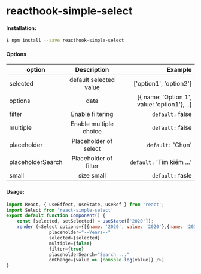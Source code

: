 # reacthook-simple-select

#### Installation:
```sh
$ npm install --save reacthook-simple-select
```
#### Options
| option | Description | Example |  
|-----------|:----------------------:|-----------------------:|  
| selected  | default selected value | ['option1', 'option2'] |
| options | data | [{ name: 'Option 1', value: 'option1'},...]|
| filter | Enable filtering | `default:` false|
| multiple | Enable multiple choice | `default:` false|
| placeholder | Placeholder of select | `default:` 'Chọn'|
| placeholderSearch | Placeholder of filter | `default:` 'Tìm kiếm ...'|
| small | size small | `default:` fasle|

#### Usage:
```js
import React, { useEffect, useState, useRef } from 'react';
import Select from 'react-simple-select'
export default function Component() {
    const [selected, setSelected] = useState(['2020']);
    render (<Select options={[{name: '2020', value: '2020'},{name: '2019', value: '2019'}]}
                placeholder="--Years--"
                selected={selected}
                multiple={false}
                filter={true}
                placeholderSearch="Search ..."
                onChange={value => {console.log(value)} />)
}
```
